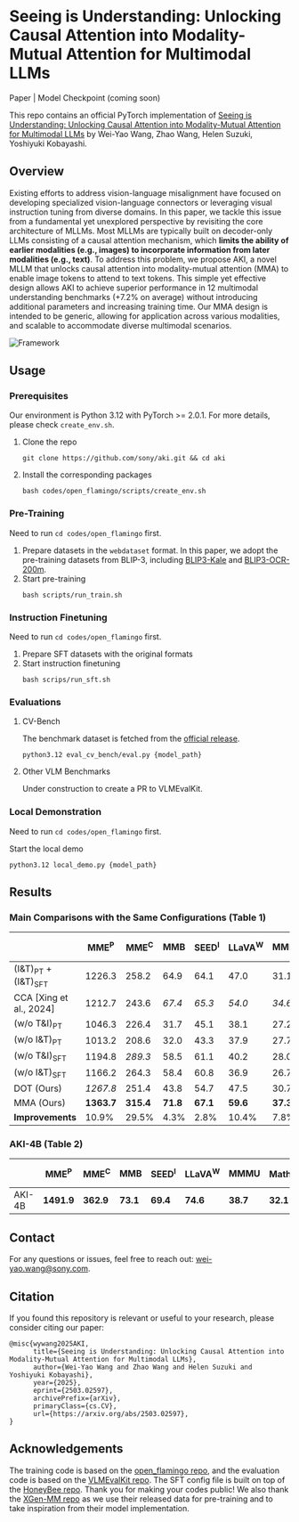 # Seeing is Understanding: Unlocking Causal Attention into Modality-Mutual Attention for Multimodal LLMs
Paper | Model Checkpoint (coming soon)

This repo contains an official PyTorch implementation of [Seeing is Understanding: Unlocking Causal Attention into Modality-Mutual Attention for Multimodal LLMs](https://arxiv.org/abs/2503.02597) by Wei-Yao Wang, Zhao Wang, Helen Suzuki, Yoshiyuki Kobayashi.

## Overview
Existing efforts to address vision-language misalignment have focused on developing specialized vision-language connectors or leveraging visual instruction tuning from diverse domains.
In this paper, we tackle this issue from a fundamental yet unexplored perspective by revisiting the core architecture of MLLMs.
Most MLLMs are typically built on decoder-only LLMs consisting of a causal attention mechanism, which **limits the ability of earlier modalities (e.g., images) to incorporate information from later modalities (e.g., text)**.
To address this problem, we propose <i class="fa-brands fa-canadian-maple-leaf" style="color: #ff0000;"></i>AKI, a novel MLLM that unlocks causal attention into modality-mutual attention (MMA) to enable image tokens to attend to text tokens.
This simple yet effective design allows AKI to achieve superior performance in 12 multimodal understanding benchmarks (+7.2\% on average) without introducing additional parameters and increasing training time.
Our MMA design is intended to be generic, allowing for application across various modalities, and scalable to accommodate diverse multimodal scenarios.

![Framework](./framework.png)

## Usage
### Prerequisites
Our environment is Python 3.12 with PyTorch >= 2.0.1. For more details, please check `create_env.sh`.
1. Clone the repo
    ```
    git clone https://github.com/sony/aki.git && cd aki
    ```
2. Install the corresponding packages
    ```
    bash codes/open_flamingo/scripts/create_env.sh
    ```

### Pre-Training
Need to run `cd codes/open_flamingo` first.
1. Prepare datasets in the `webdataset` format. In this paper, we adopt the pre-training datasets from BLIP-3, including [BLIP3-Kale](https://huggingface.co/datasets/Salesforce/blip3-kale) and [BLIP3-OCR-200m](https://huggingface.co/datasets/Salesforce/blip3-ocr-200m).
2. Start pre-training
    ```
    bash scripts/run_train.sh
    ```

### Instruction Finetuning
Need to run `cd codes/open_flamingo` first.
1. Prepare SFT datasets with the original formats
2. Start instruction finetuning
    ```
    bash scrips/run_sft.sh
    ```

### Evaluations
1. CV-Bench
    
    The benchmark dataset is fetched from the [official release](https://huggingface.co/datasets/nyu-visionx/CV-Bench).
    ```
    python3.12 eval_cv_bench/eval.py {model_path}
    ```

2. Other VLM Benchmarks

    Under construction to create a PR to VLMEvalKit.

### Local Demonstration
Need to run `cd codes/open_flamingo` first.

Start the local demo
```
python3.12 local_demo.py {model_path}
```

## Results
### Main Comparisons with the Same Configurations (Table 1)
|                          | MME<sup>P</sup> | MME<sup>C</sup> | MMB  | SEED<sup>I</sup> | LLaVA<sup>W</sup> | MMMU  | MathV<sup>mini</sup> | POPE  | MM-Vet | RealWorldQA | CV-Bench<sup>2D</sup> | CV-Bench<sup>3D</sup> |
|--------------------------|------------|------------|------|-------------|---------------|------|----------------|------|-------|------------|-----------------|-----------------|
| (I&T)<sub>PT</sub> + (I&T)<sub>SFT</sub>  | 1226.3     | 258.2     | 64.9 | 64.1        | 47.0          | 31.1 | 24.2           | 79.8 | 24.3  | 50.6       | 45.2            | 54.3            |
| CCA [Xing et al., 2024]  | 1212.7     | 243.6     | _67.4_ | _65.3_      | _54.0_        | _34.6_ | _25.6_         | _81.9_ | _29.0_  | **52.7**  | _56.0_          | 62.8            |
| (w/o T&I)<sub>PT</sub>   | 1046.3     | 226.4     | 31.7 | 45.1        | 38.1          | 27.2 | 23.8           | 65.0 | 17.2  | 40.1       | 53.2            | 54.8            |
| (w/o I&T)<sub>PT</sub>   | 1013.2     | 208.6     | 32.0 | 43.3        | 37.9          | 27.7 | 22.4           | 70.4 | 20.6  | 39.5       | 55.4            | 53.0            |
| (w/o T&I)<sub>SFT</sub>  | 1194.8     | _289.3_   | 58.5 | 61.1        | 40.2          | 28.0 | 21.9           | 79.0 | 22.8  | 47.8       | 41.4            | _63.0_          |
| (w/o I&T)<sub>SFT</sub>  | 1166.2     | 264.3     | 58.4 | 60.8        | 36.9          | 26.7 | 23.1           | 76.8 | 20.4  | 46.9       | 43.3            | 61.2            |
| DOT (Ours)              | _1267.8_   | 251.4     | 43.8 | 54.7        | 47.5          | 30.7 | _25.6_         | **82.7** | 25.0  | 50.5       | 52.2            | 58.1            |
| MMA (Ours)              | **1363.7** | **315.4** | **71.8** | **67.1**  | **59.6**      | **37.3** | **26.4** | **82.7** | **30.2**  | _52.3_ | **57.8** | **64.1** |
| **Improvements**        | 10.9%      | 29.5%      | 4.3%  | 2.8%        | 10.4%         | 7.8%  | 3.1%          | 1%   | 4.1%  | -          | 3.2%            | 2.1%            |

### AKI-4B (Table 2)
|                          | MME<sup>P</sup> | MME<sup>C</sup> | MMB  | SEED<sup>I</sup> | LLaVA<sup>W</sup> | MMMU  | MathV<sup>mini</sup> | POPE  | MM-Vet | RealWorldQA | CV-Bench<sup>2D</sup> | CV-Bench<sup>3D</sup> |
|---|---|---|---|---|---|---|---|---|---|---|---|---|
| AKI-4B              | **1491.9** | **362.9** | **73.1** | **69.4**  | **74.6**      | **38.7** | **32.1** | **86.9** | **40.8**  | **58.9** | **62.1** | **71.8** |

## Contact
For any questions or issues, feel free to reach out: wei-yao.wang@sony.com.

## Citation
If you found this repository is relevant or useful to your research, please consider citing our paper:
```
@misc{wywang2025AKI,
      title={Seeing is Understanding: Unlocking Causal Attention into Modality-Mutual Attention for Multimodal LLMs}, 
      author={Wei-Yao Wang and Zhao Wang and Helen Suzuki and Yoshiyuki Kobayashi},
      year={2025},
      eprint={2503.02597},
      archivePrefix={arXiv},
      primaryClass={cs.CV},
      url={https://arxiv.org/abs/2503.02597}, 
}
```

## Acknowledgements
The training code is based on the [open_flamingo repo](https://github.com/mlfoundations/open_flamingo), and the evaluation code is based on the [VLMEvalKit repo](https://github.com/open-compass/VLMEvalKit).
The SFT config file is built on top of the [HoneyBee repo](https://github.com/khanrc/honeybee/tree/main).
Thank you for making your codes public!
We also thank the [XGen-MM repo](https://github.com/salesforce/LAVIS/tree/xgen-mm) as we use their released data for pre-training and to take inspiration from their model implementation.